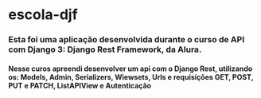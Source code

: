﻿# escola-djf

### Esta foi uma aplicação desenvolvida durante o curso de API com Django 3: Django Rest Framework, da Alura. 
#### Nesse curos apreendi desenvolver um api com o Django Rest, utilizando os: Models, Admin, Serializers, Wiewsets, Urls e requisições GET, POST, PUT e PATCH, ListAPIView e Autenticação
